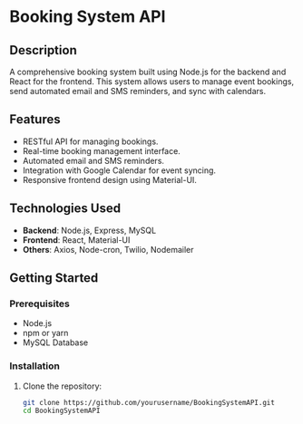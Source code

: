 # Booking System API

## Description
A comprehensive booking system built using Node.js for the backend and React for the frontend. This system allows users to manage event bookings, send automated email and SMS reminders, and sync with calendars.

## Features
- RESTful API for managing bookings.
- Real-time booking management interface.
- Automated email and SMS reminders.
- Integration with Google Calendar for event syncing.
- Responsive frontend design using Material-UI.

## Technologies Used
- **Backend**: Node.js, Express, MySQL
- **Frontend**: React, Material-UI
- **Others**: Axios, Node-cron, Twilio, Nodemailer

## Getting Started

### Prerequisites
- Node.js
- npm or yarn
- MySQL Database

### Installation

1. Clone the repository:
   ```bash
   git clone https://github.com/yourusername/BookingSystemAPI.git
   cd BookingSystemAPI
